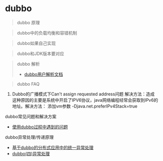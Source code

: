 dubbo
=========

> dubbo 原理


> dubbo中的负载均衡和容错机制


> dubbo如果自己实现


> dubbo和JDK版本要对应

> dubbo 解析
> - [dubbo用户解析文档](https://dubbo.gitbooks.io/dubbo-user-book/preface/background.html)


> dubbo FAQ

1. Dubbo的广播模式下Can't assign requested address问题
   解决方法：造成这种原因的主要是系统中开启了IPV6协议，java网络编程经常会获取到IPv6的地址。解决方法：
        添加vm参数 -Djava.net.preferIPv4Stack=true
        
dubbo常见问题和解决方案

- [使用dubbo过程中遇到的问题](https://blog.csdn.net/u012100371/article/details/78849813)

dubbo异常处理/传递原理

- [基于dubbo的分布式应用中的统一异常处理](http://xurui.pro/2018/05/29/%E5%9F%BA%E4%BA%8Edubbo%E7%9A%84%E5%88%86%E5%B8%83%E5%BC%8F%E5%BA%94%E7%94%A8%E4%B8%AD%E7%9A%84%E7%BB%9F%E4%B8%80%E5%BC%82%E5%B8%B8%E5%A4%84%E7%90%86/)
- [dubbo(四)异常处理](https://blog.csdn.net/qq315737546/article/details/53915067)